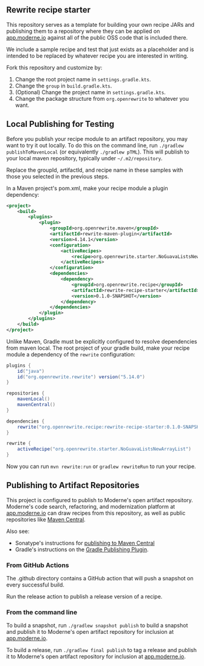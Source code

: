 ## Rewrite recipe starter

This repository serves as a template for building your own recipe JARs and publishing them to a repository where they can be applied on [app.moderne.io](https://app.moderne.io) against all of the public OSS code that is included there.

We include a sample recipe and test that just exists as a placeholder and is intended to be replaced by whatever recipe you are interested in writing.

Fork this repository and customize by:

1. Change the root project name in `settings.gradle.kts`.
2. Change the `group` in `build.gradle.kts`.
3. (Optional) Change the project name in `settings.gradle.kts`.
4. Change the package structure from `org.openrewrite` to whatever you want.

## Local Publishing for Testing

Before you publish your recipe module to an artifact repository, you may want to try it out locally.
To do this on the command line, run `./gradlew publishToMavenLocal` (or equivalently `./gradlew pTML`).
This will publish to your local maven repository, typically under `~/.m2/repository`.

Replace the groupId, artifactId, and recipe name in these samples with those you selected in the previous steps. 

In a Maven project's pom.xml, make your recipe module a plugin dependency:
```xml
<project>
    <build>
        <plugins>
            <plugin>
                <groupId>org.openrewrite.maven</groupId>
                <artifactId>rewrite-maven-plugin</artifactId>
                <version>4.14.1</version>
                <configuration>
                    <activeRecipes>
                        <recipe>org.openrewrite.starter.NoGuavaListsNewArrayList</recipe>
                    </activeRecipes>
                </configuration>
                <dependencies>
                    <dependency>
                        <groupId>org.openrewrite.recipe</groupId>
                        <artifactId>rewrite-recipe-starter</artifactId>
                        <version>0.1.0-SNAPSHOT</version>
                    </dependency>
                </dependencies>
            </plugin>
        </plugins>
    </build>
</project>
```

Unlike Maven, Gradle must be explicitly configured to resolve dependencies from maven local.
The root project of your gradle build, make your recipe module a dependency of the `rewrite` configuration:

```groovy
plugins {
    id("java")
    id("org.openrewrite.rewrite") version("5.14.0")
}

repositories {
    mavenLocal()
    mavenCentral()
}

dependencies {
    rewrite("org.openrewrite.recipe:rewrite-recipe-starter:0.1.0-SNAPSHOT")
}

rewrite {
    activeRecipe("org.openrewrite.starter.NoGuavaListsNewArrayList")
}
```

Now you can run `mvn rewrite:run` or `gradlew rewriteRun` to run your recipe.

## Publishing to Artifact Repositories

This project is configured to publish to Moderne's open artifact repository.
Moderne's code search, refactoring, and modernization platform at [app.moderne.io](https://app.moderne.io) can draw recipes from this repository, as well as public repositories like [Maven Central](https://search.maven.org/).

Also see:

* Sonatype's instructions for [publishing to Maven Central](https://maven.apache.org/repository/guide-central-repository-upload.html) 
* Gradle's instructions on the [Gradle Publishing Plugin](https://docs.gradle.org/current/userguide/publishing_maven.html).

### From GitHub Actions

The .github directory contains a GitHub action that will push a snapshot on every successful build.

Run the release action to publish a release version of a recipe.

### From the command line

To build a snapshot, run `./gradlew snapshot publish` to build a snapshot and publish it to Moderne's open artifact repository for inclusion at [app.moderne.io](https://app.moderne.io).

To build a release, run `./gradlew final publish` to tag a release and publish it to Moderne's open artifact repository for inclusion at [app.moderne.io](https://app.moderne.io).

